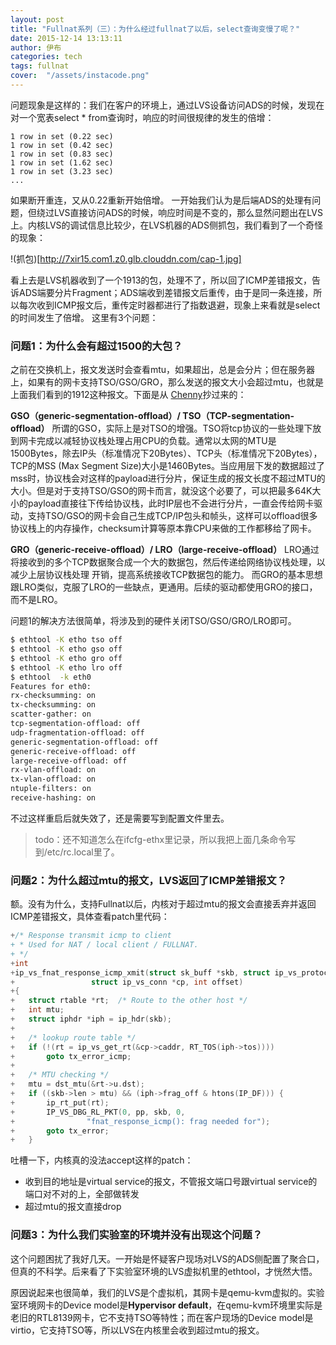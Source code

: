 ```yaml
---
layout: post
title: "Fullnat系列（三）：为什么经过fullnat了以后，select查询变慢了呢？"
date: 2015-12-14 13:13:11
author: 伊布
categories: tech
tags: fullnat
cover:  "/assets/instacode.png"
---
```


问题现象是这样的：我们在客户的环境上，通过LVS设备访问ADS的时候，发现在对一个宽表select * from查询时，响应的时间很规律的发生的倍增：

```
1 row in set (0.22 sec)
1 row in set (0.42 sec)
1 row in set (0.83 sec)
1 row in set (1.62 sec)
1 row in set (3.23 sec)
...
```

如果断开重连，又从0.22重新开始倍增。
一开始我们认为是后端ADS的处理有问题，但绕过LVS直接访问ADS的时候，响应时间是不变的，那么显然问题出在LVS上。内核LVS的调试信息比较少，在LVS机器的ADS侧抓包，我们看到了一个奇怪的现象：

!(抓包)[http://7xir15.com1.z0.glb.clouddn.com/cap-1.jpg]

看上去是LVS机器收到了一个1913的包，处理不了，所以回了ICMP差错报文，告诉ADS端要分片Fragment；ADS端收到差错报文后重传，由于是同一条连接，所以每次收到ICMP报文后，重传定时器都进行了指数退避，现象上来看就是select的时间发生了倍增。
这里有3个问题：

### 问题1：为什么会有超过1500的大包？
之前在交换机上，报文发送时会查看mtu，如果超出，总是会分片；但在服务器上，如果有的网卡支持TSO/GSO/GRO，那么发送的报文大小会超过mtu，也就是上面我们看到的1912这种报文。下面是从 [Chenny](http://seitran.com/2015/04/13/01-gso-gro-lro/)抄过来的：

**GSO（generic-segmentation-offload）/ TSO（TCP-segmentation-offload）**
所谓的GSO，实际上是对TSO的增强。TSO将tcp协议的一些处理下放到网卡完成以减轻协议栈处理占用CPU的负载。通常以太网的MTU是1500Bytes，除去IP头（标准情况下20Bytes）、TCP头（标准情况下20Bytes），TCP的MSS (Max Segment Size)大小是1460Bytes。当应用层下发的数据超过了mss时，协议栈会对这样的payload进行分片，保证生成的报文长度不超过MTU的大小。但是对于支持TSO/GSO的网卡而言，就没这个必要了，可以把最多64K大小的payload直接往下传给协议栈，此时IP层也不会进行分片，一直会传给网卡驱动，支持TSO/GSO的网卡会自己生成TCP/IP包头和帧头，这样可以offload很多协议栈上的内存操作，checksum计算等原本靠CPU来做的工作都移给了网卡。

**GRO（generic-receive-offload）/ LRO（large-receive-offload）**
LRO通过将接收到的多个TCP数据聚合成一个大的数据包，然后传递给网络协议栈处理，以减少上层协议栈处理 开销，提高系统接收TCP数据包的能力。
而GRO的基本思想跟LRO类似，克服了LRO的一些缺点，更通用。后续的驱动都使用GRO的接口，而不是LRO。


问题1的解决方法很简单，将涉及到的硬件关闭TSO/GSO/GRO/LRO即可。

```bash
$ ethtool -K etho tso off
$ ethtool -K etho gso off
$ ethtool -K etho gro off
$ ethtool -K etho lro off
$ ethtool  -k eth0
Features for eth0:
rx-checksumming: on
tx-checksumming: on
scatter-gather: on
tcp-segmentation-offload: off
udp-fragmentation-offload: off
generic-segmentation-offload: off
generic-receive-offload: off
large-receive-offload: off
rx-vlan-offload: on
tx-vlan-offload: on
ntuple-filters: on
receive-hashing: on
```

不过这样重启后就失效了，还是需要写到配置文件里去。

> todo：还不知道怎么在ifcfg-ethx里记录，所以我把上面几条命令写到/etc/rc.local里了。

### 问题2：为什么超过mtu的报文，LVS返回了ICMP差错报文？

额。没有为什么，支持Fullnat以后，内核对于超过mtu的报文会直接丢弃并返回ICMP差错报文，具体查看patch里代码：

```c
+/* Response transmit icmp to client
+ * Used for NAT / local client / FULLNAT.
+ */
+int
+ip_vs_fnat_response_icmp_xmit(struct sk_buff *skb, struct ip_vs_protocol *pp,
+			      struct ip_vs_conn *cp, int offset)
+{
+	struct rtable *rt;	/* Route to the other host */
+	int mtu;
+	struct iphdr *iph = ip_hdr(skb);
+
+	/* lookup route table */
+	if (!(rt = ip_vs_get_rt(&cp->caddr, RT_TOS(iph->tos))))
+		goto tx_error_icmp;
+
+	/* MTU checking */
+	mtu = dst_mtu(&rt->u.dst);
+	if ((skb->len > mtu) && (iph->frag_off & htons(IP_DF))) {
+		ip_rt_put(rt);
+		IP_VS_DBG_RL_PKT(0, pp, skb, 0,
+				 "fnat_response_icmp(): frag needed for");
+		goto tx_error;
+	}
```

吐槽一下，内核真的没法accept这样的patch：

- 收到目的地址是virtual service的报文，不管报文端口号跟virtual service的端口对不对的上，全部做转发
- 超过mtu的报文直接drop


### 问题3：为什么我们实验室的环境并没有出现这个问题？

这个问题困扰了我好几天。一开始是怀疑客户现场对LVS的ADS侧配置了聚合口，但真的不科学。后来看了下实验室环境的LVS虚拟机里的ethtool，才恍然大悟。

原因说起来也很简单，我们的LVS是个虚拟机，其网卡是qemu-kvm虚拟的。实验室环境网卡的Device model是**Hypervisor default**，在qemu-kvm环境里实际是老旧的RTL8139网卡，它不支持TSO等特性；而在客户现场的Device model是virtio，它支持TSO等，所以LVS在内核里会收到超过mtu的报文。

